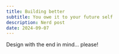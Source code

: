```yaml
---
title: Building better
subtitle: You owe it to your future self
description: Nerd post
date: 2024-09-07
---
```

Design with the end in mind... please!